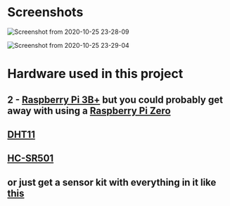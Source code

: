 # Screenshots

![Screenshot from 2020-10-25 23-28-09](https://user-images.githubusercontent.com/35780502/97131196-e5aeee00-1719-11eb-9099-057411d73a22.png)

![Screenshot from 2020-10-25 23-29-04](https://user-images.githubusercontent.com/35780502/97131194-e5165780-1719-11eb-89c6-7d435728d4c7.png)

# Hardware used in this project
## 2 - [Raspberry Pi 3B+](https://www.amazon.com/CanaKit-Raspberry-Starter-Premium-Black/dp/B07BCC8PK7/ref=sr_1_8?crid=3RJH00D6Q0AIP&dchild=1&keywords=raspberry+pi+3b+plus&qid=1594946640&sprefix=Raspberry+Pi+3b%2Caps%2C212&sr=8-8) but you could probably get away with using a [Raspberry Pi Zero](https://www.amazon.com/Vilros-Raspberry-Kit-Premium-Essential-Accessories/dp/B0748NK116/ref=sr_1_8?dchild=1&keywords=Raspberry+Pi+Zero&qid=1594946569&sr=8-8)
## [DHT11](https://www.amazon.com/Temperature-Relative-Humidity-Compatible-Arduino/dp/B00TM87YRS)
## [HC-SR501](https://www.amazon.com/HC-SR501-Sensor-Infrared-Arduino-Raspberry/dp/B07KBWVJMP/ref=sr_1_3?dchild=1&keywords=raspberry+pi+motion+sensor&qid=1592584873&sr=8-3)
## or just get a sensor kit with everything in it like [this](https://www.amazon.com/KOOKYE-Modules-Arduino-Raspberry-Professional/dp/B01J9GD3DG/ref=sr_1_2?dchild=1&keywords=raspberry+pi+motion+sensor&qid=1592584948&sr=8-2)
